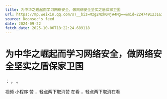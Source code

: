 ```yaml
---
title: 为中华之崛起而学习网络安全，做网络安全坚实之盾保家卫国
url: https://mp.weixin.qq.com/s?__biz=Mzg2Nzk0NjA4Mg==&mid=2247491231&idx=1&sn=613ae2b1f9fc9235731fa8423efe6a8c
source: Doonsec's feed
date: 2024-09-22
fetch_date: 2025-10-06T18:22:24.689118
---
```


# 为中华之崛起而学习网络安全，做网络安全坚实之盾保家卫国

：
，
。

视频
小程序
赞
，轻点两下取消赞
在看
，轻点两下取消在看